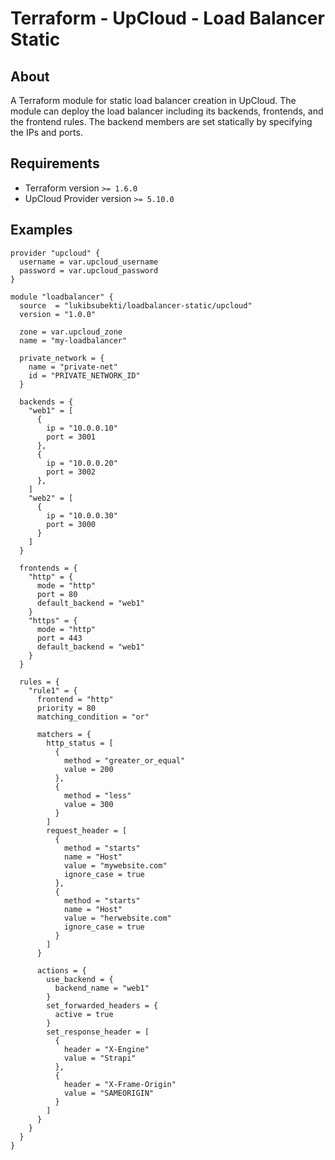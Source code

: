 # Terraform - UpCloud - Load Balancer Static


## About
A Terraform module for static load balancer creation in UpCloud.
The module can deploy the load balancer including its backends, frontends, and the frontend rules.
The backend members are set statically by specifying the IPs and ports.


## Requirements
- Terraform version `>= 1.6.0`
- UpCloud Provider version `>= 5.10.0`


## Examples

```hcl
provider "upcloud" {
  username = var.upcloud_username
  password = var.upcloud_password
}
                                        
module "loadbalancer" {
  source  = "lukibsubekti/loadbalancer-static/upcloud"
  version = "1.0.0"

  zone = var.upcloud_zone
  name = "my-loadbalancer"

  private_network = {
    name = "private-net"
    id = "PRIVATE_NETWORK_ID"
  }

  backends = {
    "web1" = [
      {
        ip = "10.0.0.10"
        port = 3001
      },
      {
        ip = "10.0.0.20"
        port = 3002
      },
    ]
    "web2" = [
      {
        ip = "10.0.0.30"
        port = 3000
      }
    ]
  }

  frontends = {
    "http" = {
      mode = "http"
      port = 80
      default_backend = "web1"
    }
    "https" = {
      mode = "http"
      port = 443
      default_backend = "web1"
    }
  }

  rules = {
    "rule1" = {
      frontend = "http"
      priority = 80
      matching_condition = "or"

      matchers = {
        http_status = [
          {
            method = "greater_or_equal"
            value = 200
          },
          {
            method = "less"
            value = 300
          }
        ]
        request_header = [
          {
            method = "starts"
            name = "Host"
            value = "mywebsite.com"
            ignore_case = true
          },
          {
            method = "starts"
            name = "Host"
            value = "herwebsite.com"
            ignore_case = true
          }
        ]
      }

      actions = {
        use_backend = {
          backend_name = "web1"
        }
        set_forwarded_headers = {
          active = true
        }
        set_response_header = [
          {
            header = "X-Engine"
            value = "Strapi"
          },
          {
            header = "X-Frame-Origin"
            value = "SAMEORIGIN"
          }
        ]
      }
    }
  }
}
```